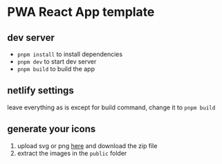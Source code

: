 # PWA React App template

## dev server
- `pnpm install` to install dependencies
- `pnpm dev` to start dev server
- `pnpm build` to build the app

## netlify settings
leave everything as is except for build command, change it to `pnpm build`

## generate your icons
1. upload svg or png [here](https://realfavicongenerator.net/) and download the zip file
2. extract the images in the `public` folder
